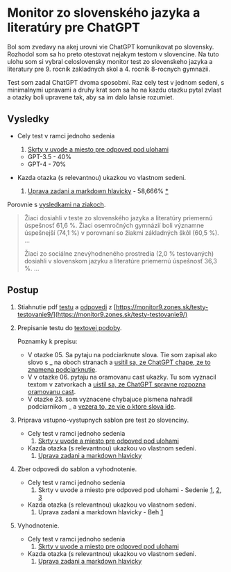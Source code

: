 # Monitor zo slovenského jazyka a literatúry pre ChatGPT

Bol som zvedavy na akej urovni vie ChatGPT komunikovat po slovensky. Rozhodol som sa ho preto otestovat nejakym testom v slovencine. Na tuto ulohu som si vybral celoslovensky monitor test zo slovenskeho jazyka a literatury pre 9. rocnik zakladnych skol a 4. rocnik 8-rocnych gymnazii.

Test som zadal ChatGPT dvoma sposobmi. Raz cely test v jednom sedeni, s minimalnymi upravami a druhy krat som sa ho na kazdu otazku pytal zvlast a otazky boli upravene tak, aby sa im dalo lahsie rozumiet.

## Vysledky

- Cely test v ramci jednoho sedenia
  1. [Skrty v uvode a miesto pre odpoved pod ulohami](./Cely-test-v-jednom-sedeni/01.skrty-v-uvode-a-miesto-pre-odpoved-pod-ulohami/README.md)
    - GPT-3.5 - 40%
    - GPT-4 - 70%

- Kazda otazka (s relevantnou) ukazkou vo vlastnom sedeni.
  1. [Uprava zadani a markdown hlavicky](./Co-uloha-to-jedno-sedenie/01.uprava-zadani_markdown-hlavicky/README.md) - 58,666% [*](./Co-uloha-to-jedno-sedenie/01.uprava-zadani_markdown-hlavicky/README.md#poznamka)

Porovnie s [vysledkami na ziakoch](https://www.minedu.sk/vysledky-monitoringu-nucem-2021-distancne-vzdelavanie-z-pohladu-deviatakov/).
> Žiaci dosiahli v teste zo slovenského jazyka a literatúry priemernú úspešnosť 61,6 %. Žiaci osemročných gymnázií boli významne úspešnejší (74,1 %) v porovnaní so žiakmi základných škôl (60,5 %). …
>
> Žiaci zo sociálne znevýhodneného prostredia (2,0 % testovaných) dosiahli v slovenskom jazyku a literatúre priemernú úspešnosť 36,3 %. …

## Postup

1. Stiahnutie pdf [testu](./T9-2022_SJL.pdf) a [odpovedi](./kluc_T9-2022_SJL.pdf) z [https://monitor9.zones.sk/testy-testovanie9/](https://monitor9.zones.sk/testy-testovanie9/)

2. Prepisanie testu do [textovej podoby](./T9-2022_SJL.txt).

   Poznamky k prepisu:
   - V otazke 05. Sa pytaju na podciarknute slova. Tie som zapisal ako slovo s _ na oboch stranach a [usitil sa, ze ChatGPT chape, ze to znamena podciarknutie](./Podciarknute-slova.chat.md).
   - V v otazke 06. pytaju na oramovanu cast ukazky. Tu som vyznacil textom v zatvorkach a [uistil sa, ze ChatGPT spravne rozpozna oramovanu cast](./Oznacenie-oramovaneho-textu.chat.md).
   - V otazke 23. som vyznacene chybajuce pismena nahradil podciarnikom _ a [vezera to, ze vie o ktore slova ide](./Chybajuce-pismena.chat.md).

3. Priprava vstupno-vystupnych sablon pre test zo slovenciny.
   - Cely test v ramci jednoho sedenia
     1. [Skrty v uvode a miesto pre odpoved pod ulohami](./Cely-test-v-jednom-sedeni/01.skrty-v-uvode-a-miesto-pre-odpoved-pod-ulohami/chat.template.md)
   - Kazda otazka (s relevantnou) ukazkou vo vlastnom sedeni.
     1. [Uprava zadani a markdown hlavicky](./Co-uloha-to-jedno-sedenie/01.uprava-zadani_markdown-hlavicky/chat.template.md)

4. Zber odpovedi do sablon a vyhodnotenie.
   - Cely test v ramci jednoho sedenia
     1. Skrty v uvode a miesto pre odpoved pod ulohami - Sedenie [1](./Cely-test-v-jednom-sedeni/01.skrty-v-uvode-a-miesto-pre-odpoved-pod-ulohami/chat.1.md), [2](./Cely-test-v-jednom-sedeni/01.skrty-v-uvode-a-miesto-pre-odpoved-pod-ulohami/chat.2.md), [3](./Cely-test-v-jednom-sedeni/01.skrty-v-uvode-a-miesto-pre-odpoved-pod-ulohami/chat.3.md)
   - Kazda otazka (s relevantnou) ukazkou vo vlastnom sedeni.
     1. Uprava zadani a markdown hlavicky - Beh [1](./Co-uloha-to-jedno-sedenie/01.uprava-zadani_markdown-hlavicky/chat.1.md)
5. Vyhodnotenie.
   - Cely test v ramci jednoho sedenia
     1. [Skrty v uvode a miesto pre odpoved pod ulohami](./Cely-test-v-jednom-sedeni/01.skrty-v-uvode-a-miesto-pre-odpoved-pod-ulohami/README.md)
   - Kazda otazka (s relevantnou) ukazkou vo vlastnom sedeni.
     1. [Uprava zadani a markdown hlavicky](./Co-uloha-to-jedno-sedenie/01.uprava-zadani_markdown-hlavicky/README.md)
